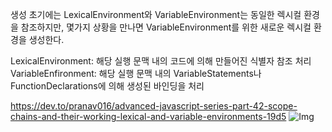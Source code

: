 생성 초기에는 LexicalEnvironment와 VariableEnvironment는 동일한 렉시컬 환경을 참조하지만, 몇가지 상황을 만나면 VariableEnvironment를 위한 새로운 렉시컬 환경을 생성한다.

LexicalEnvironment: 해당 실행 문맥 내의 코드에 의해 만들어진 식별자 참조 처리
VariableEnfironment: 해당 실행 문맥 내의 VariableStatements나 FunctionDeclarations에 의해 생성된 바인딩을 처리

https://dev.to/pranav016/advanced-javascript-series-part-42-scope-chains-and-their-working-lexical-and-variable-environments-19d5
![Img](https://dev-to-uploads.s3.amazonaws.com/uploads/articles/olf5ymfxixmr88y5i2jf.png)